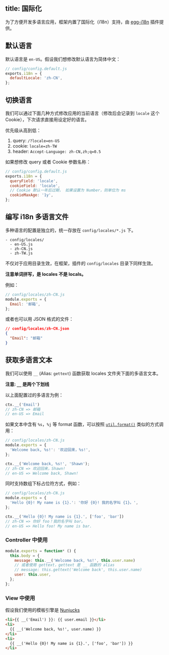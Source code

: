 title: 国际化
---

为了方便开发多语言应用，框架内置了国际化（i18n）支持，由 [egg-i18n](https://github.com/eggjs/egg-i18n) 插件提供。

## 默认语言

默认语言是 `en-US`。假设我们想修改默认语言为简体中文：

```js
// config/config.default.js
exports.i18n = {
  defaultLocale: 'zh-CN',
};
```

## 切换语言

我们可以通过下面几种方式修改应用的当前语言（修改后会记录到 `locale` 这个 Cookie），下次请求直接用设定好的语言。

优先级从高到低：

1. query: `/?locale=en-US`
2. cookie: `locale=zh-TW`
3. header: `Accept-Language: zh-CN,zh;q=0.5`

如果想修改 query 或者 Cookie 参数名称：

```js
// config/config.default.js
exports.i18n = {
  queryField: 'locale',
  cookieField: 'locale',
  // Cookie 默认一年后过期， 如果设置为 Number，则单位为 ms
  cookieMaxAge: '1y',
};
```

## 编写 i18n 多语言文件

多种语言的配置是独立的，统一存放在 `config/locales/*.js` 下。

```
- config/locales/
  - en-US.js
  - zh-CN.js
  - zh-TW.js
```

不仅对于应用目录生效，在框架，插件的 `config/locales` 目录下同样生效。

__注意单词拼写，是 locales 不是 locals。__

例如：

```js
// config/locales/zh-CN.js
module.exports = {
  Email: '邮箱',
};
```

或者也可以用 JSON 格式的文件：

```json
// config/locales/zh-CN.json
{
  "Email": "邮箱"
}
```

## 获取多语言文本

我们可以使用 `__` (Alias: `gettext`) 函数获取 locales 文件夹下面的多语言文本。

__注意: `__` 是两个下划线__

以上面配置过的多语言为例：

```js
ctx.__('Email')
// zh-CN => 邮箱
// en-US => Email
```

如果文本中含有 `%s`，`%j` 等 format 函数，可以按照 [`util.format()`](https://nodejs.org/api/util.html#util_util_format_format_args) 类似的方式调用：

```js
// config/locales/zh-CN.js
module.exports = {
  'Welcome back, %s!': '欢迎回来，%s!',
};

ctx.__('Welcome back, %s!', 'Shawn');
// zh-CN => 欢迎回来，Shawn!
// en-US => Welcome back, Shawn!
```

同时支持数组下标占位符方式，例如：

```js
// config/locales/zh-CN.js
module.exports = {
  'Hello {0}! My name is {1}.': '你好 {0}! 我的名字叫 {1}。',
};

ctx.__('Hello {0}! My name is {1}.', ['foo', 'bar'])
// zh-CN => 你好 foo！我的名字叫 bar。
// en-US => Hello foo! My name is bar.
```

### Controller 中使用

```js
module.exports = function* () {
  this.body = {
    message: this.__('Welcome back, %s!', this.user.name)
    // 或者使用 gettext，gettext 是 __ 函数的 alias
    // message: this.gettext('Welcome back', this.user.name)
    user: this.user,
  };
};
```

### View 中使用

假设我们使用的模板引擎是 [Nunjucks](https://github.com/eggjs/egg-view-nunjucks)

```html
<li>{{ __('Email') }}: {{ user.email }}</li>
<li>
  {{ __('Welcome back, %s!', user.name) }}
</li>
<li>
  {{ __('Hello {0}! My name is {1}.', ['foo', 'bar']) }}
</li>
```
